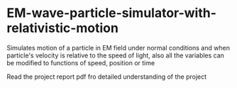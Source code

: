 # EM-wave-particle-simulator-with-relativistic-motion
Simulates motion of a particle in EM field under normal conditions and when particle's velocity is relative to the speed of light, also all the variables can be modified to functions of speed, position or time 

Read the project report pdf fro detailed understanding of the project

